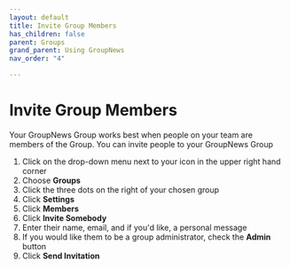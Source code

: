 ```yaml
---
layout: default
title: Invite Group Members
has_children: false
parent: Groups
grand_parent: Using GroupNews
nav_order: "4"

---
```

# Invite Group Members

Your GroupNews Group works best when people on your team are members of the Group. You can invite people to your GroupNews Group

1. Click on the drop-down menu next to your icon in the upper right hand corner
2. Choose **Groups**
3. Click the three dots on the right of your chosen group
4. Click **Settings**
5. Click **Members**
6. Click **Invite Somebody**
7. Enter their name, email, and if you'd like, a personal message
8. If you would like them to be a group administrator, check the **Admin** button
9. Click **Send Invitation**